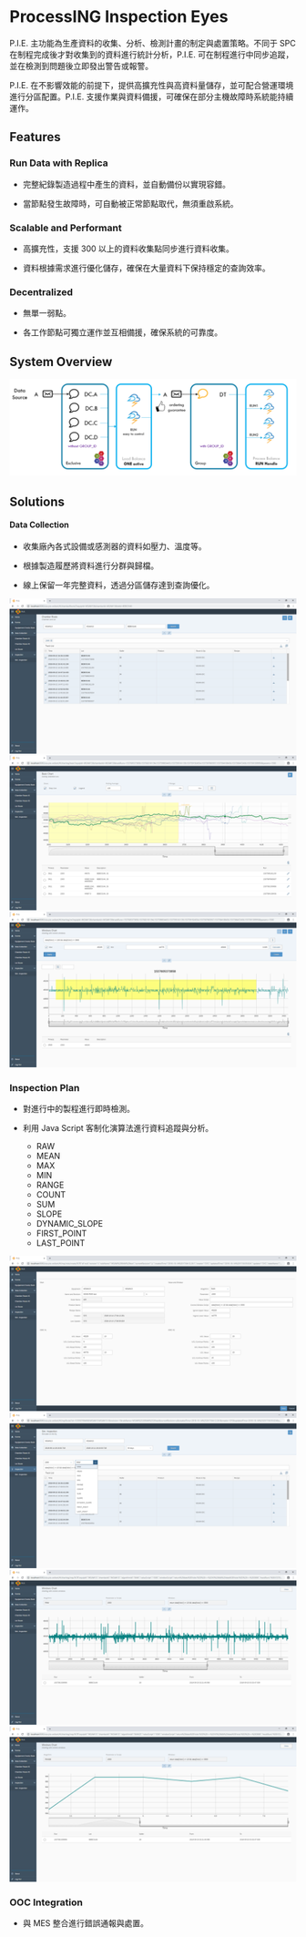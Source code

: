ProcessING Inspection Eyes
===

P.I.E. 主功能為生產資料的收集、分析、檢測計畫的制定與處置策略。不同于 SPC 在制程完成後才對收集到的資料進行統計分析，P.I.E. 可在制程進行中同步追蹤，並在檢測到問題後立即發出警告或報警。

P.I.E. 在不影響效能的前提下，提供高擴充性與高資料量儲存，並可配合營運環境進行分區配置。P.I.E. 支援作業與資料備援，可確保在部分主機故障時系統能持續運作。

## Features

### Run Data with Replica
* 完整紀錄製造過程中產生的資料，並自動備份以實現容錯。

* 當節點發生故障時，可自動被正常節點取代，無須重啟系統。

### Scalable and Performant
* 高擴充性，支援 300 以上的資料收集點同步進行資料收集。

* 資料根據需求進行優化儲存，確保在大量資料下保持穩定的查詢效率。

### Decentralized
* 無單一弱點。

* 各工作節點可獨立運作並互相備援，確保系統的可靠度。


## System Overview

![](images/dcp1.png?raw=true)
## Solutions
#### Data Collection
* 收集廠內各式設備或感測器的資料如壓力、溫度等。

* 根據製造履歷將資料進行分群與歸檔。

* 線上保留一年完整資料，透過分區儲存達到查詢優化。

![](images/dc_4.png?raw=true)
![](images/dc_6.png?raw=true)
![](images/dc_8.png?raw=true)

### Inspection Plan
* 對進行中的製程進行即時檢測。

* 利用 Java Script 客制化演算法進行資料追蹤與分析。
    * RAW
    * MEAN
    * MAX
    * MIN
    * RANGE
    * COUNT
    * SUM
    * SLOPE
    * DYNAMIC_SLOPE
    * FIRST_POINT
    * LAST_POINT

![](images/ia_2.png?raw=true)
![](images/ia_4.png?raw=true)
![](images/ia_5.png?raw=true)
![](images/ia_7.png?raw=true)

### OOC Integration
* 與 MES 整合進行錯誤通報與處置。
